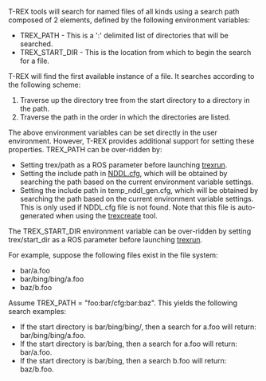 T-REX tools will search for named files of all kinds using a search path composed of 2 elements, defined by the following environment variables:
  * TREX\_PATH - This is a ':' delimited list of directories that will be searched.
  * TREX\_START\_DIR - This is the location from which to begin the search for a file.

T-REX will find the first available instance of a file. It searches according to the following scheme:
  1. Traverse up the directory tree from the start directory to a directory in the path.
  1. Traverse the path in the order in which the directories are listed.

The above environment variables can be set directly in the user environment. However, T-REX provides additional support for setting these properties. TREX\_PATH can be over-ridden by:
  * Setting trex/path as a ROS parameter before launching [trexrun](Tools#trexrun.md).
  * Setting the include path in [NDDL.cfg](NddlConfig.md), which will be obtained by searching the path based on the current environment variable settings.
  * Setting the include path in temp\_nddl\_gen.cfg, which will be obtained by searching the path based on the current environment variable settings. This is only used if  NDDL.cfg file is not found. Note that this file is auto-generated when using the [trexcreate](Tools#trexcreate.md) tool.

The TREX\_START\_DIR environment variable can be over-ridden by setting trex/start\_dir as a ROS parameter before launching [trexrun](Tools#trexrun.md).

For example, suppose the following files exist in the file system:
  * bar/a.foo
  * bar/bing/bing/a.foo
  * baz/b.foo

Assume TREX\_PATH = "foo:bar/cfg:bar:baz". This yields the following search examples:
  * If the start directory is bar/bing/bing/, then a search for a.foo will return: bar/bing/bing/a.foo.
  * If the start directory is bar/bing, then a search for a.foo will return: bar/a.foo.
  * If the start directory is bar/bing, then a search b.foo will return: baz/b.foo.




